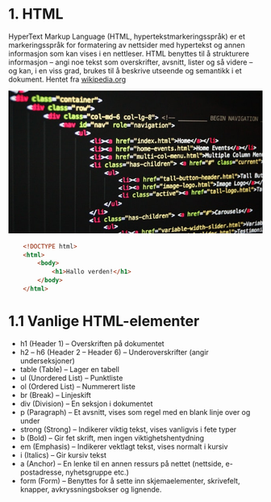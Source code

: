 # 1. HTML

HyperText Markup Language (HTML, hypertekstmarkeringsspråk) er et markeringsspråk for formatering av nettsider med hypertekst og annen informasjon som kan vises i en nettleser.
HTML benyttes til å strukturere informasjon – angi noe tekst som overskrifter, avsnitt, lister og så videre – og kan, i en viss grad, brukes til å beskrive utseende og semantikk i et dokument.
Hentet fra [wikipedia.org](https://no.wikipedia.org/wiki/HTML)

![alt text](./bilde.jpg "Bildetekst")

```HTML
    <!DOCTYPE html>
    <html>
        <body>
            <h1>Hallo verden!</h1>
        </body>
    </html>
```

# 1.1 Vanlige HTML-elementer

- h1 (Header 1) – Overskriften på dokumentet
- h2 – h6 (Header 2 – Header 6) – Underoverskrifter (angir underseksjoner)
- table (Table) – Lager en tabell
- ul (Unordered List) – Punktliste
- ol (Ordered List) – Nummerert liste
- br (Break) – Linjeskift
- div (Division) – En seksjon i dokumentet
- p (Paragraph) – Et avsnitt, vises som regel med en blank linje over og under
- strong (Strong) – Indikerer viktig tekst, vises vanligvis i fete typer
- b (Bold) – Gir fet skrift, men ingen viktighetshentydning
- em (Emphasis) – Indikerer vektlagt tekst, vises normalt i kursiv
- i (Italics) – Gir kursiv tekst
- a (Anchor) – En lenke til en annen ressurs på nettet (nettside, e-postadresse, nyhetsgruppe etc.)
- form (Form) – Benyttes for å sette inn skjemaelementer, skrivefelt, knapper, avkryssningsbokser og lignende.

